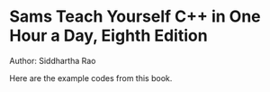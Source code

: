 # Sams Teach Yourself C++ in One Hour a Day, Eighth Edition
Author: Siddhartha Rao

Here are the example codes from this book.

